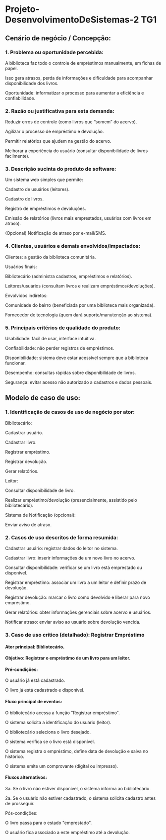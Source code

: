 # Projeto-DesenvolvimentoDeSistemas-2 TG1
## Cenário de negócio / Concepção:
### 1. Problema ou oportunidade percebida:

A biblioteca faz todo o controle de empréstimos manualmente, em fichas de papel.

Isso gera atrasos, perda de informações e dificuldade para acompanhar disponibilidade dos livros.

Oportunidade: informatizar o processo para aumentar a eficiência e confiabilidade.

### 2. Razão ou justificativa para esta demanda:

Reduzir erros de controle (como livros que “somem” do acervo).

Agilizar o processo de empréstimo e devolução.

Permitir relatórios que ajudem na gestão do acervo.

Melhorar a experiência do usuário (consultar disponibilidade de livros facilmente).

### 3. Descrição sucinta do produto de software:

Um sistema web simples que permite:

Cadastro de usuários (leitores).

Cadastro de livros.

Registro de empréstimos e devoluções.

Emissão de relatórios (livros mais emprestados, usuários com livros em atraso).

(Opcional) Notificação de atraso por e-mail/SMS.

### 4. Clientes, usuários e demais envolvidos/impactados:

Clientes: a gestão da biblioteca comunitária.

Usuários finais:

Bibliotecário (administra cadastros, empréstimos e relatórios).

Leitores/usuários (consultam livros e realizam empréstimos/devoluções).

Envolvidos indiretos:

Comunidade do bairro (beneficiada por uma biblioteca mais organizada).

Fornecedor de tecnologia (quem dará suporte/manutenção ao sistema).

### 5. Principais critérios de qualidade do produto:

Usabilidade: fácil de usar, interface intuitiva.

Confiabilidade: não perder registros de empréstimos.

Disponibilidade: sistema deve estar acessível sempre que a biblioteca funcionar.

Desempenho: consultas rápidas sobre disponibilidade de livros.

Segurança: evitar acesso não autorizado a cadastros e dados pessoais.

## Modelo de caso de uso:
### 1. Identificação de casos de uso de negócio por ator:

Bibliotecário:

Cadastrar usuário.

Cadastrar livro.

Registrar empréstimo.

Registrar devolução.

Gerar relatórios.

Leitor:

Consultar disponibilidade de livro.

Realizar empréstimo/devolução (presencialmente, assistido pelo bibliotecário).

Sistema de Notificação (opcional):

Enviar aviso de atraso.

### 2. Casos de uso descritos de forma resumida:

Cadastrar usuário: registrar dados do leitor no sistema.

Cadastrar livro: inserir informações de um novo livro no acervo.

Consultar disponibilidade: verificar se um livro está emprestado ou disponível.

Registrar empréstimo: associar um livro a um leitor e definir prazo de devolução.

Registrar devolução: marcar o livro como devolvido e liberar para novo empréstimo.

Gerar relatórios: obter informações gerenciais sobre acervo e usuários.

Notificar atraso: enviar aviso ao usuário sobre devolução vencida.

### 3. Caso de uso crítico (detalhado): Registrar Empréstimo

#### Ator principal: Bibliotecário.

#### Objetivo: Registrar o empréstimo de um livro para um leitor.

#### Pré-condições:

O usuário já está cadastrado.

O livro já está cadastrado e disponível.

#### Fluxo principal de eventos:

O bibliotecário acessa a função "Registrar empréstimo".

O sistema solicita a identificação do usuário (leitor).

O bibliotecário seleciona o livro desejado.

O sistema verifica se o livro está disponível.

O sistema registra o empréstimo, define data de devolução e salva no histórico.

O sistema emite um comprovante (digital ou impresso).

#### Fluxos alternativos:

3a. Se o livro não estiver disponível, o sistema informa ao bibliotecário.

2a. Se o usuário não estiver cadastrado, o sistema solicita cadastro antes de prosseguir.

Pós-condições:

O livro passa para o estado "emprestado".

O usuário fica associado a este empréstimo até a devolução.
